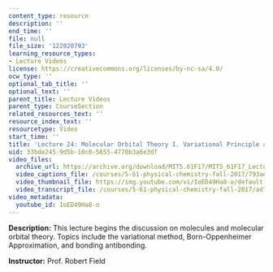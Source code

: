 ```yaml
---
content_type: resource
description: ''
end_time: ''
file: null
file_size: '122020793'
learning_resource_types:
- Lecture Videos
license: https://creativecommons.org/licenses/by-nc-sa/4.0/
ocw_type: ''
optional_tab_title: ''
optional_text: ''
parent_title: Lecture Videos
parent_type: CourseSection
related_resources_text: ''
resource_index_text: ''
resourcetype: Video
start_time: ''
title: 'Lecture 24: Molecular Orbital Theory I. Variational Principle and Matrix Mechanics'
uid: 33bde245-9d5b-18c0-5655-4770b3a6e3df
video_files:
  archive_url: https://archive.org/download/MIT5.61F17/MIT5_61F17_Lecture_24_300k.mp4
  video_captions_file: /courses/5-61-physical-chemistry-fall-2017/793aec93bf635fe9914ac536095da89a_IoED49Ha8-o.vtt
  video_thumbnail_file: https://img.youtube.com/vi/IoED49Ha8-o/default.jpg
  video_transcript_file: /courses/5-61-physical-chemistry-fall-2017/ad7d603ec56e12d9128c30d8500cfa83_IoED49Ha8-o.pdf
video_metadata:
  youtube_id: IoED49Ha8-o
---
```


**Description:** This lecture begins the discussion on molecules and molecular orbital theory. Topics include the variational method, Born-Oppenheimer Approximation, and bonding antibonding.

**Instructor:** Prof. Robert Field

